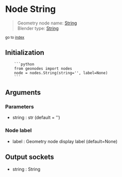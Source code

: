 
# Node String

> Geometry node name: [String](https://docs.blender.org/manual/en/latest/modeling/geometry_nodes/input/string.html)<br>
  Blender type: [String](https://docs.blender.org/api/current/bpy.types.FunctionNodeInputString.html)
  
<sub>go to [index](/docs/index.md)</sub>

Initialization
--------------
        
        ```python
        from geonodes import nodes
        node = nodes.String(string='', label=None)
        ```



## Arguments


### Parameters

- string : str (default = '')

### Node label

- label : Geometry node display label (default=None)

## Output sockets

- string : String
